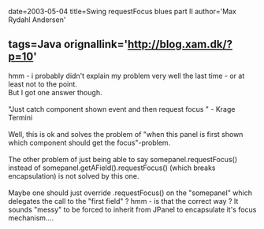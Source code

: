 date=2003-05-04
title=Swing requestFocus blues part II
author='Max Rydahl Andersen'

tags=Java 
orignallink='http://blog.xam.dk/?p=10'
---
<div><p>hmm - i probably didn't explain my problem very well the last time - or at least not to the point. <br>
But I got one answer though.<br><br>
"Just catch component shown event and then request focus " - Krage Termini<br><br>
Well, this is ok and solves the problem of "when this panel is first shown which component should get the focus"-problem.<br><br>
The other problem of just being able to say somepanel.requestFocus() instead of somepanel.getAField().requestFocus() (which breaks encapsulation) is not solved by this one.<br><br>
Maybe one should just override .requestFocus() on the "somepanel" which delegates the call to the "first field" ? hmm - is that the correct way  ? It sounds "messy" to be forced to inherit from JPanel to encapsulate it's focus mechanism....</p></div>
